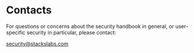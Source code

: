 # Contacts

For questions or concerns about the security handbook in general, or user-specific security in particular, please contact:

security@stackslabs.com
